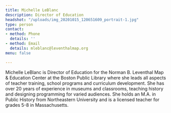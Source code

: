 ```yaml
---
title: Michelle LeBlanc
description: Director of Education
headshot: "/uploads/img_20201015_120651609_portrait-1.jpg"
type: person
contact:
- method: Phone
  details: ''
- method: Email
  details: mleblanc@leventhalmap.org
menu: false

---
```

Michelle LeBlanc is Director of Education for the Norman B. Leventhal Map & Education Center at the Boston Public Library where she leads all aspects of teacher training, school programs and curriculum development. She has over 20 years of experience in museums and classrooms, teaching history and designing programming for varied audiences. She holds an M.A. in Public History from Northeastern University and is a licensed teacher for grades 5-8 in Massachusetts.